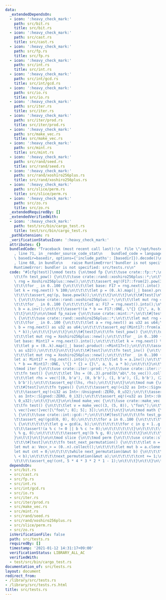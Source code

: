 ```yaml
---
data:
  _extendedDependsOn:
  - icon: ':heavy_check_mark:'
    path: src/bit.rs
    title: src/bit.rs
  - icon: ':heavy_check_mark:'
    path: src/cast.rs
    title: src/cast.rs
  - icon: ':heavy_check_mark:'
    path: src/fp.rs
    title: src/fp.rs
  - icon: ':heavy_check_mark:'
    path: src/int.rs
    title: src/int.rs
  - icon: ':heavy_check_mark:'
    path: src/int/gcd.rs
    title: src/int/gcd.rs
  - icon: ':heavy_check_mark:'
    path: src/io.rs
    title: src/io.rs
  - icon: ':heavy_check_mark:'
    path: src/iter.rs
    title: src/iter.rs
  - icon: ':heavy_check_mark:'
    path: src/iter/prod.rs
    title: src/iter/prod.rs
  - icon: ':heavy_check_mark:'
    path: src/make_vec.rs
    title: src/make_vec.rs
  - icon: ':heavy_check_mark:'
    path: src/mint.rs
    title: src/mint.rs
  - icon: ':heavy_check_mark:'
    path: src/rand/seed.rs
    title: src/rand/seed.rs
  - icon: ':heavy_check_mark:'
    path: src/rand/xoshiro256plus.rs
    title: src/rand/xoshiro256plus.rs
  - icon: ':heavy_check_mark:'
    path: src/slice/perm.rs
    title: src/slice/perm.rs
  - icon: ':heavy_check_mark:'
    path: src/zo.rs
    title: src/zo.rs
  _extendedRequiredBy: []
  _extendedVerifiedWith:
  - icon: ':heavy_check_mark:'
    path: test/src/bin/cargo_test.rs
    title: test/src/bin/cargo_test.rs
  _pathExtension: rs
  _verificationStatusIcon: ':heavy_check_mark:'
  attributes: {}
  bundledCode: "Traceback (most recent call last):\n  File \"/opt/hostedtoolcache/Python/3.9.1/x64/lib/python3.9/site-packages/onlinejudge_verify/documentation/build.py\"\
    , line 71, in _render_source_code_stat\n    bundled_code = language.bundle(stat.path,\
    \ basedir=basedir, options={'include_paths': [basedir]}).decode()\n  File \"/opt/hostedtoolcache/Python/3.9.1/x64/lib/python3.9/site-packages/onlinejudge_verify/languages/user_defined.py\"\
    , line 68, in bundle\n    raise RuntimeError('bundler is not specified: {}'.format(path.as_posix()))\n\
    RuntimeError: bundler is not specified: src/tests.rs\n"
  code: "#[cfg(test)]\nmod tests {\n\tmod fp {\n\t\tuse crate::fp::*;\n\t\t#[test]\n\
    \t\tfn test_pow() {\n\t\t\tuse crate::rand::xoshiro256plus::*;\n\t\t\tlet mut\
    \ rng = Xoshiro256plus::new();\n\t\t\tassert_eq!(F17::from(2).pow(3), F17::from(8));\n\
    \t\t\tfor _ in 0..100 {\n\t\t\t\tlet base: F17 = rng.next().into();\n\t\t\t\t\
    let k = rng.next() % 100;\n\t\t\t\tlet p = (0..k).map(|_| base).product::<F17>();\n\
    \t\t\t\tassert_eq!(p, base.pow(k));\n\t\t\t}\n\t\t}\n\t\t#[test]\n\t\tfn test_inv()\
    \ {\n\t\t\tuse crate::rand::xoshiro256plus::*;\n\t\t\tlet mut rng = Xoshiro256plus::new();\n\
    \t\t\tfor _ in 0..100 {\n\t\t\t\tlet a: F17 = rng.next().into();\n\t\t\t\tlet\
    \ b = a.inv();\n\t\t\t\tassert!(a * b == F17::ONE, \"{} {}\", a, b);\n\t\t\t}\n\
    \t\t}\n\t}\n\n\tmod fp_naive {\n\t\tuse crate::mint::*;\n\t\t#[test]\n\t\tfn test_mul()\
    \ {\n\t\t\tuse crate::rand::xoshiro256plus::*;\n\t\t\tlet mut rng = Xoshiro256plus::new();\n\
    \t\t\tfor _ in 0..100 {\n\t\t\t\tlet a = rng.next() as u32 as u64;\n\t\t\t\tlet\
    \ b = rng.next() as u32 as u64;\n\t\t\t\tassert_eq!(Mint17::from(a) * b, Mint17::from(a\
    \ * b));\n\t\t\t}\n\t\t}\n\t\t#[test]\n\t\tfn test_pow() {\n\t\t\tuse crate::rand::xoshiro256plus::*;\n\
    \t\t\tlet mut rng = Xoshiro256plus::new();\n\t\t\tfor _ in 0..100 {\n\t\t\t\t\
    let base: Mint17 = rng.next().into();\n\t\t\t\tlet k = rng.next() % 100;\n\t\t\
    \t\tlet p = (0..k).map(|_| base).product::<Mint17>();\n\t\t\t\tassert_eq!(p, base.pow(k\
    \ as u32));\n\t\t\t}\n\t\t}\n\t\t#[test]\n\t\tfn test_inv() {\n\t\t\tuse crate::rand::xoshiro256plus::*;\n\
    \t\t\tlet mut rng = Xoshiro256plus::new();\n\t\t\tfor _ in 0..100 {\n\t\t\t\t\
    let a: Mint17 = rng.next().into();\n\t\t\t\tlet b = a.inv();\n\t\t\t\tassert!(a\
    \ * b == Mint17::ONE, \"{} * {} = {}\", a, b, a * b);\n\t\t\t}\n\t\t}\n\t}\n\n\
    \tmod iter {\n\t\tuse crate::iter::prod::*;\n\t\tuse crate::iter::*;\n\t\t#[test]\n\
    \t\tfn test() {\n\t\t\tlet lhs = (0..3).prod(b\"ab\".to_vec()).collect_vec();\n\
    \t\t\tlet rhs = vec![(0, b'a'), (0, b'b'), (1, b'a'), (1, b'b'), (2, b'a'), (2,\
    \ b'b')];\n\t\t\tassert_eq!(lhs, rhs);\n\t\t}\n\t}\n\n\tmod num {\n\t\tuse crate::int::*;\n\
    \t\t#[test]\n\t\tfn types() {\n\t\t\tassert_eq!(<i32 as Int>::Signed::ZERO, 0_i32);\n\
    \t\t\tassert_eq!(<i32 as Int>::Unsigned::ZERO, 0_u32);\n\t\t\tassert_eq!(<u32\
    \ as Int>::Signed::ZERO, 0_i32);\n\t\t\tassert_eq!(<u32 as Int>::Unsigned::ZERO,\
    \ 0_u32);\n\t\t}\n\t}\n\n\tmod make_vec {\n\t\tuse crate::make_vec::*;\n\t\t#[test]\n\
    \t\tfn test() {\n\t\t\tlet v = make_vec((3, (5, 8)), \"foo\");\n\t\t\tassert_eq!(v,\
    \ vec![vec![vec![\"foo\"; 8]; 5]; 3]);\n\t\t}\n\t}\n\n\tmod math {\n\t\tmod gcd\
    \ {\n\t\t\tuse crate::int::gcd::*;\n\t\t\t#[test]\n\t\t\tfn test_gcd() {\n\t\t\
    \t\tassert_eq!(gcd(0, 0), 0);\n\t\t\t\tfor a in 0..100 {\n\t\t\t\t\tfor b in 1..100\
    \ {\n\t\t\t\t\t\tlet g = gcd(a, b);\n\t\t\t\t\t\tfor c in g + 1..g {\n\t\t\t\t\
    \t\t\tassert!(a % c != 0 || b % c != 0);\n\t\t\t\t\t\t}\n\t\t\t\t\t\tassert_eq!(a\
    \ % g, 0);\n\t\t\t\t\t\tassert_eq!(b % g, 0);\n\t\t\t\t\t}\n\t\t\t\t}\n\t\t\t\
    }\n\t\t}\n\t}\n\n\tmod slice {\n\t\tmod perm {\n\t\t\tuse crate::slice::perm::*;\n\
    \t\t\t#[test]\n\t\t\tfn test_next_permutation() {\n\t\t\t\tlet n = 5;\n\t\t\t\t\
    let mut a: Vec<_> = (0..n).collect();\n\t\t\t\tlet mut b = a.clone();\n\t\t\t\t\
    let mut cnt = 0;\n\t\t\t\twhile next_permutation(&mut b) {\n\t\t\t\t\tassert!(a\
    \ < b);\n\t\t\t\t\tnext_permutation(&mut a);\n\t\t\t\t\tcnt += 1;\n\t\t\t\t}\n\
    \t\t\t\tassert_eq!(cnt, 5 * 4 * 3 * 2 * 1 - 1);\n\t\t\t}\n\t\t}\n\t}\n}\n"
  dependsOn:
  - src/bit.rs
  - src/cast.rs
  - src/fp.rs
  - src/int.rs
  - src/int/gcd.rs
  - src/io.rs
  - src/iter.rs
  - src/iter/prod.rs
  - src/make_vec.rs
  - src/mint.rs
  - src/rand/seed.rs
  - src/rand/xoshiro256plus.rs
  - src/slice/perm.rs
  - src/zo.rs
  isVerificationFile: false
  path: src/tests.rs
  requiredBy: []
  timestamp: '2021-01-12 14:31:17+09:00'
  verificationStatus: LIBRARY_ALL_AC
  verifiedWith:
  - test/src/bin/cargo_test.rs
documentation_of: src/tests.rs
layout: document
redirect_from:
- /library/src/tests.rs
- /library/src/tests.rs.html
title: src/tests.rs
---
```

